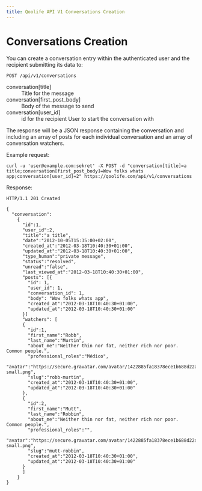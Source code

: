 ```yaml
---
title: Qoolife API V1 Conversations Creation
---
```


# Conversations Creation

You can create a conversation entry within the authenticated user and the recipient submitting its data to:

    POST /api/v1/conversations

<dl>
  <dt>conversation[title]</dt>
  <dd>Title for the message</dd>
  <dt>conversation[first_post_body]</dt>
  <dd>Body of the message to send</dd>
  <dt>conversation[user_id]</dt>
  <dd>id for the recipient User to start the conversation with</dd>
</dl>

The response will be a JSON response containing the conversation and including an array of posts for each individual conversation and an array of conversation watchers.


Example request:

    curl -u 'user@example.com:sekret' -X POST -d "conversation[title]=a title;conversation[first_post_body]=Wow folks whats app;conversation[user_id]=2" https://qoolife.com/api/v1/conversations

Response:

    HTTP/1.1 201 Created

    {
      "conversation":
        {
          "id":1,
          "user_id":2,
          "title":"a title",
          "date":"2012-10-05T15:35:00+02:00",
          "created_at":"2012-03-18T10:40:30+01:00",
          "updated_at":"2012-03-18T10:40:30+01:00",
          "type_human":"private message",
          "status":"resolved",
          "unread":"false",
          "last_viewed_at":"2012-03-18T10:40:30+01:00",
          "posts": [{
            "id": 1,
            "user_id": 1,
            "conversation_id": 1,
            "body": "Wow folks whats app",
            "created_at":"2012-03-18T10:40:30+01:00",
            "updated_at":"2012-03-18T10:40:30+01:00"
          }]
          "watchers": [
          {
            "id":1,
            "first_name":"Robb",
            "last_name":"Murtin",
            "about_me":"Neither thin nor fat, neither rich nor poor. Common people.",
            "professional_roles":"Médico",
            "avatar":"https://secure.gravatar.com/avatar/1422885fa18378ece1b688d22abd551f.jpg%3Fsize=48&d=https://qoolife.com/assets/icons/avatar-small.png",
            "slug":"robb-murtin",
            "created_at":"2012-03-18T10:40:30+01:00",
            "updated_at":"2012-03-18T10:40:30+01:00"
          },
          {
            "id":2,
            "first_name":"Mutt",
            "last_name":"Robbin",
            "about_me":"Neither thin nor fat, neither rich nor poor. Common people.",
            "professional_roles":"",
            "avatar":"https://secure.gravatar.com/avatar/1422885fa18378ece1b688d22abd551f.jpg%3Fsize=48&d=https://qoolife.com/assets/icons/avatar-small.png",
            "slug":"mutt-robbin",
            "created_at":"2012-03-18T10:40:30+01:00",
            "updated_at":"2012-03-18T10:40:30+01:00"
          }
          ]
        }
    }
